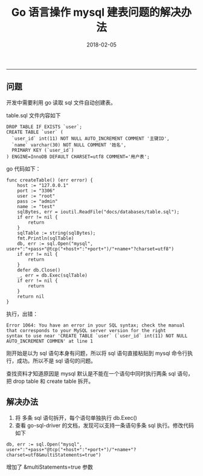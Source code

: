 ﻿---
title: Go 语言操作 mysql 建表问题的解决办法
date: 2018-02-05
categories: Go
tags:
  - Go
  - Mysql
---
----------------------------------

## 问题
开发中需要利用 go 读取 sql 文件自动创建表。

table.sql 文件内容如下
```
DROP TABLE IF EXISTS `user`;
CREATE TABLE `user` (
  `user_id` int(11) NOT NULL AUTO_INCREMENT COMMENT '主键ID',
  `name` varchar(30) NOT NULL COMMENT '姓名',
  PRIMARY KEY (`user_id`)
) ENGINE=InnoDB DEFAULT CHARSET=utf8 COMMENT='用户表';
```

<!-- more -->
go 代码如下：
```
func createTable() (err error) {
	host := "127.0.0.1"
	port := "3306"
	user := "root"
	pass := "admin"
	name := "test"
	sqlBytes, err = ioutil.ReadFile("docs/databases/table.sql");
	if err != nil {
		return
	}
	sqlTable := string(sqlBytes);
	fmt.Println(sqlTable)
	db, err := sql.Open("mysql", user+":"+pass+"@tcp("+host+":"+port+")/"+name+"?charset=utf8")
	if err != nil {
		return
	}
	defer db.Close()
	_, err = db.Exec(sqlTable)
	if err != nil {
		return
	}
	return nil
}
```
执行，出错：
```
Error 1064: You have an error in your SQL syntax; check the manual that corresponds to your MySQL server version for the right 
syntax to use near 'CREATE TABLE `user` (`user_id` int(11) NOT NULL AUTO_INCREMENT COMMEN' at line 1
```
刚开始是以为 sql 语句本身有问题，所以将 sql 语句直接粘贴到 mysql 命令行执行，成功。所以不是 sql 语句的问题。

查找资料才知道原因是 mysql 默认是不能在一个语句中同时执行两条 sql 语句，把 drop table 和 create table 拆开。

## 解决办法

1. 将 多条 sql 语句拆开，每个语句单独执行 db.Exec()
2. 查看 go-sql-driver 的文档，发现可以支持一条语句多条 sql 执行。修改代码如下
```
db, err := sql.Open("mysql", user+":"+pass+"@tcp("+host+":"+port+")/"+name+"?charset=utf8&multiStatements=true")
```
增加了 &multiStatements=true 参数

